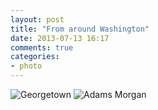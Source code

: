 ```yaml
---
layout: post
title: "From around Washington"
date: 2013-07-13 16:17
comments: true
categories: 
- photo
---
```


![Georgetown](http://farm3.staticflickr.com/2881/9285193042_fd7c149d57_c.jpg)
![Adams Morgan](http://farm3.staticflickr.com/2880/9277421998_bd3d790bb0_c.jpg)
